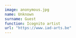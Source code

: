 ```yaml
---
image: anonymous.jpg
name: Unknown
surname: Guest
function: Icognito artist
url: "https://www.iad-arts.be"
---
```

